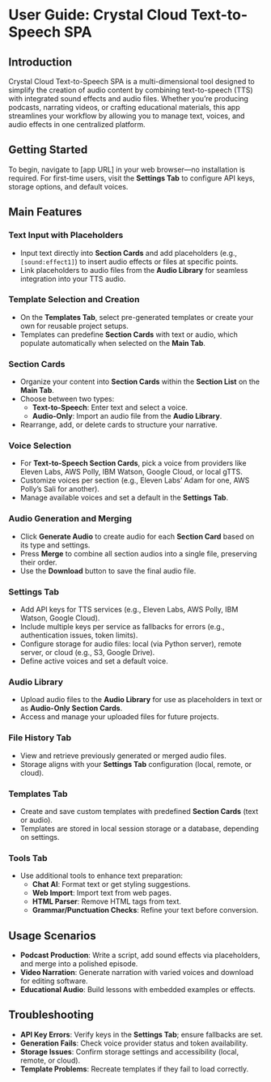 # User Guide: Crystal Cloud Text-to-Speech SPA

## Introduction

Crystal Cloud Text-to-Speech SPA is a multi-dimensional tool designed to simplify the creation of audio content by combining text-to-speech (TTS) with integrated sound effects and audio files. Whether you’re producing podcasts, narrating videos, or crafting educational materials, this app streamlines your workflow by allowing you to manage text, voices, and audio effects in one centralized platform.

## Getting Started

To begin, navigate to [app URL] in your web browser—no installation is required. For first-time users, visit the **Settings Tab** to configure API keys, storage options, and default voices.

## Main Features

### Text Input with Placeholders
- Input text directly into **Section Cards** and add placeholders (e.g., `[sound:effect1]`) to insert audio effects or files at specific points.
- Link placeholders to audio files from the **Audio Library** for seamless integration into your TTS audio.

### Template Selection and Creation
- On the **Templates Tab**, select pre-generated templates or create your own for reusable project setups.
- Templates can predefine **Section Cards** with text or audio, which populate automatically when selected on the **Main Tab**.

### Section Cards
- Organize your content into **Section Cards** within the **Section List** on the **Main Tab**.
- Choose between two types:
  - **Text-to-Speech**: Enter text and select a voice.
  - **Audio-Only**: Import an audio file from the **Audio Library**.
- Rearrange, add, or delete cards to structure your narrative.

### Voice Selection
- For **Text-to-Speech Section Cards**, pick a voice from providers like Eleven Labs, AWS Polly, IBM Watson, Google Cloud, or local gTTS.
- Customize voices per section (e.g., Eleven Labs’ Adam for one, AWS Polly’s Sali for another).
- Manage available voices and set a default in the **Settings Tab**.

### Audio Generation and Merging
- Click **Generate Audio** to create audio for each **Section Card** based on its type and settings.
- Press **Merge** to combine all section audios into a single file, preserving their order.
- Use the **Download** button to save the final audio file.

### Settings Tab
- Add API keys for TTS services (e.g., Eleven Labs, AWS Polly, IBM Watson, Google Cloud).
- Include multiple keys per service as fallbacks for errors (e.g., authentication issues, token limits).
- Configure storage for audio files: local (via Python server), remote server, or cloud (e.g., S3, Google Drive).
- Define active voices and set a default voice.

### Audio Library
- Upload audio files to the **Audio Library** for use as placeholders in text or as **Audio-Only Section Cards**.
- Access and manage your uploaded files for future projects.

### File History Tab
- View and retrieve previously generated or merged audio files.
- Storage aligns with your **Settings Tab** configuration (local, remote, or cloud).

### Templates Tab
- Create and save custom templates with predefined **Section Cards** (text or audio).
- Templates are stored in local session storage or a database, depending on settings.

### Tools Tab
- Use additional tools to enhance text preparation:
  - **Chat AI**: Format text or get styling suggestions.
  - **Web Import**: Import text from web pages.
  - **HTML Parser**: Remove HTML tags from text.
  - **Grammar/Punctuation Checks**: Refine your text before conversion.

## Usage Scenarios
- **Podcast Production**: Write a script, add sound effects via placeholders, and merge into a polished episode.
- **Video Narration**: Generate narration with varied voices and download for editing software.
- **Educational Audio**: Build lessons with embedded examples or effects.

## Troubleshooting
- **API Key Errors**: Verify keys in the **Settings Tab**; ensure fallbacks are set.
- **Generation Fails**: Check voice provider status and token availability.
- **Storage Issues**: Confirm storage settings and accessibility (local, remote, or cloud).
- **Template Problems**: Recreate templates if they fail to load correctly.